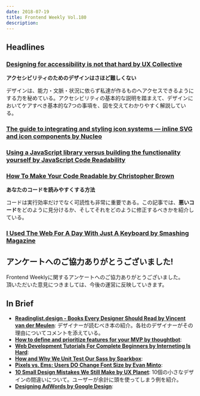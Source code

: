 ```yaml
---
date: 2018-07-19
title: Frontend Weekly Vol.180
description: 
---
```


## Headlines

### [Designing for accessibility is not that hard by UX Collective](https://uxdesign.cc/designing-for-accessibility-is-not-that-hard-c04cc4779d94)

**アクセシビリティのためのデザインはさほど難しくない**

デザインは、能力・文脈・状況に依らず私達が作るものへアクセスできるようにする力を秘めている。アクセシビリティの基本的な説明を踏まえて、デザインにおいてケアすべき基本的な7つの事項を、図を交えてわかりやすく解説している。

### [The guide to integrating and styling icon systems — inline SVG and icon components by Nucleo](https://blog.nucleoapp.com/the-guide-to-integrating-and-styling-icon-systems-inline-svg-and-icon-components-9ed234419166)


### [Using a JavaScript library versus building the functionality yourself by JavaScript Code Readability](https://www.codereadability.com/javascript-library-vs-building-yourself/)


### [How To Make Your Code Readable by Christopher Brown](https://medium.com/@chbchb55/the-importance-of-readable-code-165895e939c7)

**あなたのコードを読みやすくする方法**

コードは実行効率だけでなく可読性も非常に重要である。この記事では、**悪いコード**をどのように見分けるか、そしてそれをどのように修正するべきかを紹介している。

### [I Used The Web For A Day With Just A Keyboard by Smashing Magazine](https://www.smashingmagazine.com/2018/07/web-with-just-a-keyboard/)

## アンケートへのご協力ありがとうございました!

Frontend Weeklyに関するアンケートへのご協力ありがとうございました。  
頂いただいた意見につきましては、今後の運営に反映していきます。

## In Brief

- [**Readinglist.design - Books Every Designer Should Read by Vincent van der Meulen**](https://readinglist.design/): デザイナーが読むべき本の紹介。各社のデザイナーがその理由についてコメントを添えている。
- [**How to define and prioritize features for your MVP by thoughtbot**](https://robots.thoughtbot.com/how-to-define-and-prioritize-features-for-your-mvp):
- [**Web Development Tutorials For Complete Beginners by Interneting Is Hard**](https://internetingishard.com/):
- [**How and Why We Unit Test Our Sass by Sparkbox**](https://seesparkbox.com/foundry/how_and_why_we_unit_test_our_sass):
- [**Pixels vs. Ems: Users DO Change Font Size by Evan Minto**](https://medium.com/@vamptvo/pixels-vs-ems-users-do-change-font-size-5cfb20831773):
- [**10 Small Design Mistakes We Still Make by UX Planet**](https://uxplanet.org/10-small-design-mistakes-we-still-make-1cd5f60bc708): 10個の小さなデザインの間違いについて。ユーザーが余計に頭を使ってしまう例を紹介。
- [**Designing AdWords by Google Design**](https://medium.com/google-design/designing-adwords-4f67cee096d8):
